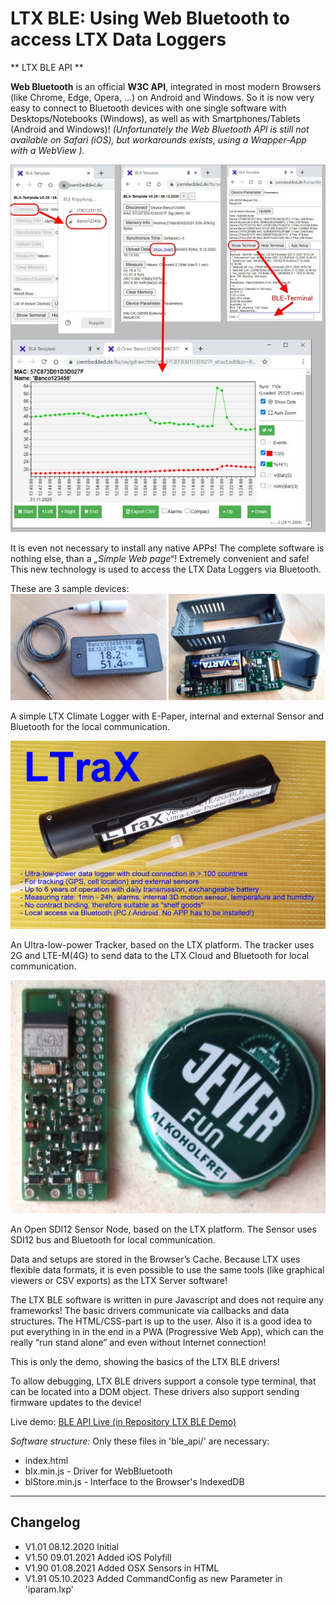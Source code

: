 # LTX BLE: Using Web Bluetooth to access LTX Data Loggers #
** LTX BLE API **

__Web Bluetooth__ is an official __W3C API__, integrated in most modern Browsers (like Chrome, Edge, Opera, …) 
on Android and Windows. So it is now very easy to connect to Bluetooth devices 
with one single software with Desktops/Notebooks (Windows), as well as with Smartphones/Tablets (Android and Windows)! 
_(Unfortunately the Web Bluetooth API is still not available on Safari (iOS), but workarounds exists, using a Wrapper-App with a WebView )._

!['Some Screenshots of the LTX BLE Demo (only visible in Repository LTX BLE Demo)'](./docs/ble_all.jpg "Some Screenshots of the LTX BLE Demo")

It is even not necessary to install any native APPs! The complete software is nothing else, than a _„Simple Web page“_! Extremely convenient and safe!
This new technology is used to access the LTX Data Loggers via Bluetooth. 

These are 3 sample devices:
!['LTX BLE E-Paper (only visible in Repository LTX BLE Demo)'](./docs/epa_logger2.jpg "LTX BLE E-Paper")

A simple LTX Climate Logger with E-Paper, internal and external Sensor and Bluetooth for the local communication.

!['LTraX Tracker (only visible in Repository LTX BLE Demo)'](./docs/LTrax_Tracker.jpg "LTraX Tracker")

An Ultra-low-power Tracker, based on the LTX platform. The tracker uses 2G and LTE-M(4G) to send data to the LTX Cloud and Bluetooth for local communication.

!['Open-SDI12-Blue'](https://github.com/joembedded/Open-SDI12-Blue/blob/master/hardware/u-Blox_anna-b112/module_0v1.jpg)

An Open SDI12 Sensor Node, based on the LTX platform. The Sensor uses SDI12 bus and  Bluetooth for local communication.


Data and setups are stored in the Browser’s Cache. Because LTX uses flexible data formats, it is even possible to use the same tools (like graphical viewers or CSV exports) 
as the LTX Server software! 

The LTX BLE software is written in pure Javascript and does not require any frameworks! The basic drivers communicate via callbacks and data structures.
The HTML/CSS-part is up to the user. Also it is a good idea to put everything in in the end in a PWA (Progressive Web App),
which can the really “run stand alone” and even without Internet connection!

This is only the demo, showing the basics of the LTX BLE drivers! 

To allow debugging, LTX BLE drivers support a console type terminal, that can be located into a DOM object.
These drivers also support sending firmware updates to the device!

Live demo: [BLE API Live (in Repository LTX BLE Demo)](https://joembedded.github.io/ltx_ble_demo/ble_api/index.html)

*Software structure:*
Only these files in 'ble_api/' are necessary:
- index.html
- blx.min.js - Driver for WebBluetooth
- blStore.min.js - Interface to the Browser's IndexedDB


---

## Changelog ##
- V1.01 08.12.2020 Initial
- V1.50 09.01.2021 Added iOS Polyfill
- V1.90 01.08.2021 Added OSX Sensors in HTML
- V1.91 05.10.2023 Added CommandConfig as new Parameter in 'iparam.lxp'

